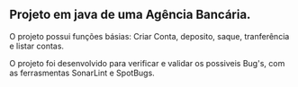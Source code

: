 ## Projeto em java de uma Agência Bancária.

O projeto possui funções básias: Criar Conta, deposito, saque, tranferência e listar contas.

O projeto foi desenvolvido para verificar e validar os possiveis Bug's, com as ferrasmentas SonarLint e SpotBugs.
